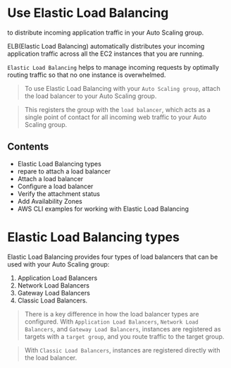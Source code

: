 # Use Elastic Load Balancing

to distribute incoming application traffic in your Auto Scaling group.

ELB(Elastic Load Balancing) automatically distributes your incoming application traffic across all the EC2 instances that you are running. 

`Elastic Load Balancing` helps to manage incoming requests by optimally routing traffic so that no one instance is overwhelmed.

> To use Elastic Load Balancing with your `Auto Scaling group`, attach the load balancer to your Auto Scaling group.

> This registers the group with the `load balancer`, which acts as a single point of contact for all incoming web traffic to your Auto Scaling group.

## Contents
- Elastic Load Balancing types
- repare to attach a load balancer
- Attach a load balancer
- Configure a load balancer
- Verify the attachment status
- Add Availability Zones
- AWS CLI examples for working with Elastic Load Balancing

# Elastic Load Balancing types

Elastic Load Balancing provides four types of load balancers that can be used with your Auto Scaling group: 

1. Application Load Balancers
2. Network Load Balancers
3. Gateway Load Balancers
4. Classic Load Balancers.

> There is a key difference in how the load balancer types are configured. With `Application Load Balancers`, `Network Load Balancers`, and `Gateway Load Balancers`, instances are registered as targets with a `target group`, and you route traffic to the target group. 

> With `Classic Load Balancers`, instances are registered directly with the load balancer.